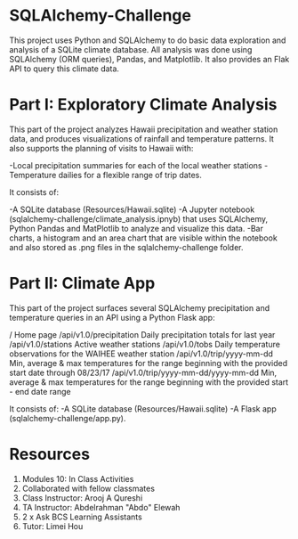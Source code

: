 # SQLAlchemy-Challenge
This project uses Python and SQLAlchemy to do basic data exploration and analysis of a SQLite climate database. All analysis was done using SQLAlchemy (ORM queries), Pandas, and Matplotlib. It also provides an Flak API to query this climate data.

# Part I: Exploratory Climate Analysis
This part of the project analyzes Hawaii precipitation and weather station data, and produces visualizations of rainfall and temperature patterns. It also supports the planning of visits to Hawaii with:

-Local precipitation summaries for each of the local weather stations 
-Temperature dailies for a flexible range of trip dates.

It consists of:

-A SQLite database (Resources/Hawaii.sqlite)
-A Jupyter notebook (sqlalchemy-challenge/climate_analysis.ipnyb) that uses SQLAlchemy, Python Pandas and MatPlotlib to analyze and visualize this data.
-Bar charts, a histogram and an area chart that are visible within the notebook and also stored as .png files in the sqlalchemy-challenge folder.

# Part II: Climate App

This part of the project surfaces several SQLAlchemy precipitation and temperature queries in an API using a Python Flask app:

/
Home page
/api/v1.0/precipitation
Daily precipitation totals for last year
/api/v1.0/stations
Active weather stations
/api/v1.0/tobs
Daily temperature observations for the WAIHEE weather station
/api/v1.0/trip/yyyy-mm-dd
Min, average & max temperatures for the range beginning with the provided start date through 08/23/17
/api/v1.0/trip/yyyy-mm-dd/yyyy-mm-dd
Min, average & max temperatures for the range beginning with the provided start - end date range

It consists of:
-A SQLite database (Resources/Hawaii.sqlite)
-A Flask app (sqlalchemy-challenge/app.py).

# Resources
1. Modules 10: In Class Activities
2. Collaborated with fellow classmates
3. Class Instructor: Arooj A Qureshi
4. TA Instructor: Abdelrahman "Abdo" Elewah
5. 2 x Ask BCS Learning Assistants
6. Tutor: Limei Hou
